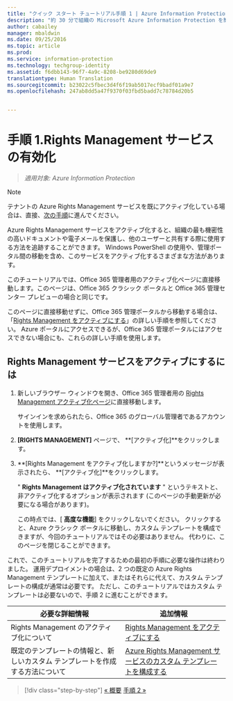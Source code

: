 ```yaml
---
title: "クイック スタート チュートリアル手順 1 | Azure Information Protection"
description: "約 30 分で組織の Microsoft Azure Information Protection を簡単に試すことができる概要チュートリアルの手順 1 です。"
author: cabailey
manager: mbaldwin
ms.date: 09/25/2016
ms.topic: article
ms.prod: 
ms.service: information-protection
ms.technology: techgroup-identity
ms.assetid: f6dbb143-96f7-4a9c-8208-be9280d69de9
translationtype: Human Translation
ms.sourcegitcommit: b23022c5fbec3d4f6f19ab5017ecf9badf01a9e7
ms.openlocfilehash: 247ab8dd5a47f9370f03fbd5badd7c78784d20b5


---
```


# 手順 1.Rights Management サービスの有効化
 
>*適用対象: Azure Information Protection*

> [!NOTE]
>テナントの Azure Rights Management サービスを既にアクティブ化している場合は、直接、[次の手順](infoprotect-tutorial-step2.md)に進んでください。 

Azure Rights Management サービスをアクティブ化すると、組織の最も機密性の高いドキュメントや電子メールを保護し、他のユーザーと共有する際に使用する方法を追跡することができます。 Windows PowerShell の使用や、管理ポータル間の移動を含め、このサービスをアクティブ化するさまざまな方法があります。

このチュートリアルでは、Office 365 管理者用のアクティブ化ページに直接移動します。このページは、Office 365 クラシック ポータルと Office 365 管理センター プレビューの場合と同じです。 

このページに直接移動せずに、Office 365 管理ポータルから移動する場合は、「[Rights Management をアクティブにする](../deploy-use/activate-service.md)」の詳しい手順を参照してください。 Azure ポータルにアクセスできるが、Office 365 管理ポータルにはアクセスできない場合にも、これらの詳しい手順を使用します。

## Rights Management サービスをアクティブにするには

1. 新しいブラウザー ウィンドウを開き、Office 365 管理者用の [Rights Management アクティブ化ページ](https://account.activedirectory.windowsazure.com/RmsOnline/Manage.aspx)に直接移動します。
    
    サインインを求められたら、Office 365 のグローバル管理者であるアカウントを使用します。

2. **[RIGHTS MANAGEMENT]** ページで、 **[アクティブ化]**をクリックします。

3. **[Rights Management をアクティブ化しますか?]**というメッセージが表示されたら、 **[アクティブ化]**をクリックします。

    " **Rights Management はアクティブ化されています** " というテキストと、非アクティブ化するオプションが表示されます (このページの手動更新が必要になる場合があります)。

    この時点では、[ **高度な機能**] をクリックしないでください。 クリックすると、Azure クラシック ポータルに移動し、カスタム テンプレートを構成できますが、今回のチュートリアルではその必要はありません。 代わりに、このページを閉じることができます。

これで、このチュートリアルを完了するための最初の手順に必要な操作は終わりました。 運用デプロイメントの場合は、2 つの既定の Azure Rights Management テンプレートに加えて、またはそれらに代えて、カスタム テンプレートの構成が通常は必要です。 ただし、このチュートリアルではカスタム テンプレートは必要ないので、手順 2 に進むことができます。

|必要な詳細情報|追加情報|
|--------------------------------|--------------------------|
|Rights Management のアクティブ化について|[Rights Management をアクティブにする](../deploy-use/activate-service.md)|
|既定のテンプレートの情報と、新しいカスタム テンプレートを作成する方法について|[Azure Rights Management サービスのカスタム テンプレートを構成する](../deploy-use/configure-custom-templates.md)|

>[!div class="step-by-step"]
[&#171; 概要](infoprotect-quick-start-tutorial.md)
[手順 2 &#187;](infoprotect-tutorial-step2.md)



<!--HONumber=Sep16_HO4-->


